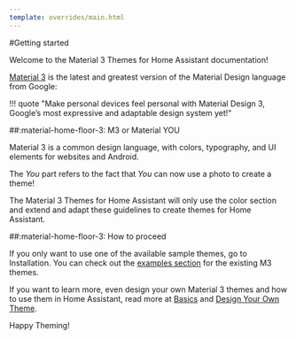 ```yaml
---
template: overrides/main.html
---
```


#Getting started

Welcome to the Material 3 Themes for Home Assistant documentation!

[Material 3](https://m3.material.io/) is the latest and greatest version of the Material Design language from Google:

!!! quote "Make personal devices feel personal with Material Design 3, Google’s most expressive and adaptable design system yet!"

##:material-home-floor-3: M3 or Material YOU

Material 3 is a common design language, with colors, typography, and UI elements for websites and Android.

The _You_ part refers to the fact that _You_ can now use a photo to create a theme!

The Material 3 Themes for Home Assistant will only use the color section and extend and adapt these guidelines to create themes for Home Assistant.

##:material-home-floor-3: How to proceed

If you only want to use one of the available sample themes, go to Installation. You can check out the [examples section][examples-section-md] for the existing M3 themes.

If you want to learn more, even design your own Material 3 themes and how to use them in Home Assistant, read more at [Basics][basics-section-md] and [Design Your Own Theme][design-section-md].

Happy Theming!

[examples-section-md]: ../examples/introduction.md
[basics-section-md]: ../basics/md-color-system.md
[design-section-md]: ../design/introduction.md

